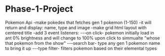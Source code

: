 # Phase-1-Project

Pokemon Api
-make pokedex that fetches gen 1 pokemon (1-150)
-it will return and display: name, type and image
-make grid html layout with centered title
-add 3 event listeners:
---on click- pokemon initially load in ant 0% brightness and will change to 100% upon click to simmualte "whose that pokemon from the show"
---search bar- type any gen 1 pokemon name to bring it up
---type filter- filters pokemon based on their elemental types
